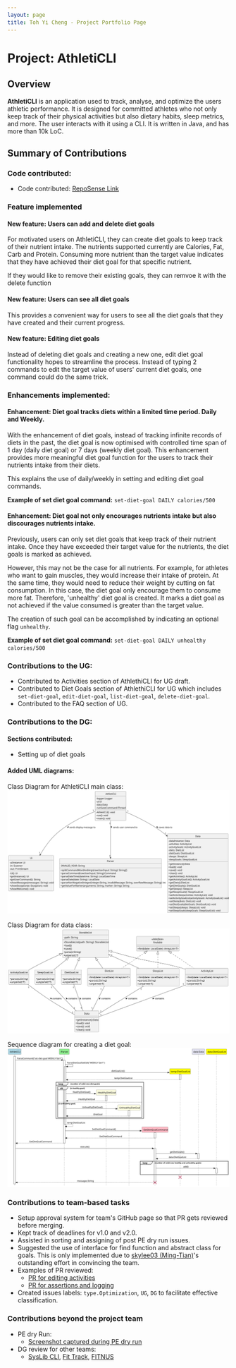 ```yaml
---
layout: page
title: Toh Yi Cheng - Project Portfolio Page
---
```


# Project: AthletiCLI

## Overview

**AthletiCLI** is an application used to track, analyse, and optimize the users athletic performance.
It is designed for committed athletes who not only keep track of their physical activities but also dietary habits,
sleep metrics, and more. The user interacts with it using a CLI. It is written in Java, and has more than 10k LoC.

## Summary of Contributions

### Code contributed:  

* Code contributed: [RepoSense Link](https://nus-cs2113-ay2324s1.github.io/tp-dashboard/?search=&sort=groupTitle&sortWithin=title&timeframe=commit&mergegroup=&groupSelect=groupByRepos&breakdown=true&checkedFileTypes=docs~functional-code~test-code&since=2023-09-22&tabOpen=true&tabType=authorship&tabAuthor=yicheng-toh&tabRepo=AY2324S1-CS2113-T17-1%2Ftp%5Bmaster%5D&authorshipIsMergeGroup=false&authorshipFileTypes=docs~functional-code~test-code&authorshipIsBinaryFileTypeChecked=false&authorshipIsIgnoredFilesChecked=false)

### Feature implemented

#### New feature: Users can add and delete diet goals

For motivated users on AthletiCLI, they can create diet goals to keep track of their nutrient intake. 
The nutrients supported currently are Calories, Fat, Carb and Protein. Consuming more nutrient than the 
target value indicates that they have achieved their diet goal for that specific nutrient.

If they would like to remove their existing goals, they can remvoe it with the delete function

#### New feature: Users can see all diet goals

This provides a convenient way for users to see all the diet goals that they have created and their current progress.

#### New feature: Editing diet goals

Instead of deleting diet goals and creating a new one, edit diet goal functionality hopes to streamline the process.
Instead of typing 2 commands to edit the target value of users' current diet goals, one command could
do the same trick.

### Enhancements implemented: 

#### Enhancement: Diet goal tracks diets within a limited time period. Daily and Weekly.

With the enhancement of diet goals, instead of tracking infinite records of diets in the past, the diet goal is 
now optimised with controlled time span of 1 day (daily diet goal) or 7 days (weekly diet goal). This enhancement
provides more meaningful diet goal function for the users to track their nutrients intake from their diets.

This explains the use of daily/weekly in setting and editing diet goal commands.

**Example of set diet goal command:** `set-diet-goal DAILY calories/500`

#### Enhancement: Diet goal not only encourages nutrients intake but also discourages nutrients intake.

Previously, users can only set diet goals that keep track of their nutrient intake. Once they have exceeded their
target value for the nutrients, the diet goals is marked as achieved.

However, this may not be the case for all nutrients. 
For example, for athletes who want to gain muscles, they would increase their intake of protein. At the same time, 
they would need to reduce their weight by cutting on fat consumption.
In this case, the diet goal only encourage them to consume more fat.
Therefore, 'unhealthy' diet goal is created. It marks a diet goal as not achieved if the value consumed is greater
than the target value. 

The creation of such goal can be accomplished by indicating an optional flag `unhealthy`.

**Example of set diet goal command:** `set-diet-goal DAILY unhealthy calories/500`


### Contributions to the UG: 

* Contributed to Activities section of AthlethiCLI for UG draft.
* Contributed to Diet Goals section of AthlethiCLI for UG which includes `set-diet-goal`, 
`edit-diet-goal`, `list-diet-goal`, `delete-diet-goal`.
* Contributed to the FAQ section of UG.

### Contributions to the DG: 

#### Sections contributed: 
* Setting up of diet goals

#### Added UML diagrams:

Class Diagram for AthletiCLI main class:
![](../images/MainClassDiagram.svg)

Class Diagram for data class:
![](../images/DataClassDiagram.svg)

Sequence diagram for creating a diet goal:
![](../images/DietGoalsSequenceDiagram.svg)

### Contributions to team-based tasks

* Setup approval system for team's GitHub page so that PR gets reviewed before merging.
* Kept track of deadlines for v1.0 and v2.0.
* Assisted in sorting and assigning of post PE dry run issues.
* Suggested the use of interface for find function and abstract class for goals. 
This is only implemented due to  [skylee03 (Ming-Tian)](./skylee03.html)'s outstanding effort in convincing the team.
* Examples of PR reviewed: 
  * [PR for editing activities](https://github.com/AY2324S1-CS2113-T17-1/tp/pull/59#discussion_r1362968136)
  * [PR for assertions and logging](https://github.com/AY2324S1-CS2113-T17-1/tp/pull/44#discussion_r1361460286)
* Created issues labels: `type.Optimization`, `UG`, `DG` to facilitate effective classification.
 
### Contributions beyond the project team

* PE dry Run:
  * [Screenshot captured during PE dry run](https://github.com/yicheng-toh/ped/tree/main/files)
* DG review for other teams: 
  * [SysLib CLI](https://github.com/nus-cs2113-AY2324S1/tp/pull/6), [Fit Track](https://github.com/nus-cs2113-AY2324S1/tp/pull/13), [FITNUS](https://github.com/nus-cs2113-AY2324S1/tp/pull/27)
